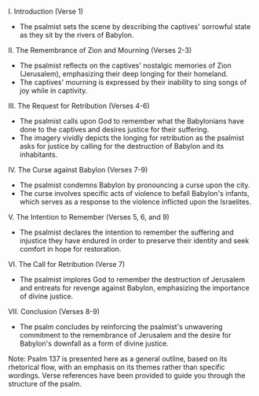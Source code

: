 I. Introduction (Verse 1)
- The psalmist sets the scene by describing the captives' sorrowful state as they sit by the rivers of Babylon.

II. The Remembrance of Zion and Mourning (Verses 2-3)
- The psalmist reflects on the captives' nostalgic memories of Zion (Jerusalem), emphasizing their deep longing for their homeland.
- The captives' mourning is expressed by their inability to sing songs of joy while in captivity.

III. The Request for Retribution (Verses 4-6)
- The psalmist calls upon God to remember what the Babylonians have done to the captives and desires justice for their suffering.
- The imagery vividly depicts the longing for retribution as the psalmist asks for justice by calling for the destruction of Babylon and its inhabitants.

IV. The Curse against Babylon (Verses 7-9)
- The psalmist condemns Babylon by pronouncing a curse upon the city.
- The curse involves specific acts of violence to befall Babylon's infants, which serves as a response to the violence inflicted upon the Israelites.

V. The Intention to Remember (Verses 5, 6, and 9)
- The psalmist declares the intention to remember the suffering and injustice they have endured in order to preserve their identity and seek comfort in hope for restoration.

VI. The Call for Retribution (Verse 7)
- The psalmist implores God to remember the destruction of Jerusalem and entreats for revenge against Babylon, emphasizing the importance of divine justice.

VII. Conclusion (Verses 8-9)
- The psalm concludes by reinforcing the psalmist's unwavering commitment to the remembrance of Jerusalem and the desire for Babylon's downfall as a form of divine justice.

Note: Psalm 137 is presented here as a general outline, based on its rhetorical flow, with an emphasis on its themes rather than specific wordings. Verse references have been provided to guide you through the structure of the psalm.